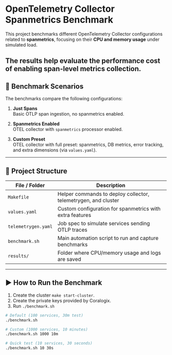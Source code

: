 # OpenTelemetry Collector Spanmetrics Benchmark

This project benchmarks different OpenTelemetry Collector configurations related to **spanmetrics**, focusing on their **CPU and memory usage** under simulated load.

The results help evaluate the performance cost of enabling span-level metrics collection.
---

## 🧪 Benchmark Scenarios

The benchmarks compare the following configurations:

1. **Just Spans**  
   Basic OTLP span ingestion, no spanmetrics enabled.

2. **Spanmetrics Enabled**  
   OTEL collector with `spanmetrics` processor enabled.

3. **Custom Preset**  
   OTEL collector with full preset: spanmetrics, DB metrics, error tracking, and extra dimensions (via `values.yaml`).

---

## 📁 Project Structure

| File / Folder                 | Description |
|------------------------------|-------------|
| `Makefile`                   | Helper commands to deploy collector, telemetrygen, and cluster |
| `values.yaml`                | Custom configuration for spanmetrics with extra features |
| `telemetrygen.yaml`          | Job spec to simulate services sending OTLP traces |
| `benchmark.sh`               | Main automation script to run and capture benchmarks |
| `results/`                   | Folder where CPU/memory usage and logs are saved |

---

## ▶️ How to Run the Benchmark

1. Create the cluster `make start-cluster`.
2. Create the private keys provided by Coralogix.
3. Run `./benchmark.sh`


```sh
# Default (100 services, 30m test)
./benchmark.sh

# Custom (1000 services, 10 minutes)
./benchmark.sh 1000 10m

# Quick test (10 services, 30 seconds)
./benchmark.sh 10 30s
```